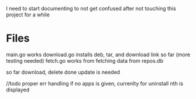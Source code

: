 I need to start documenting to not get confused after not touching this project for a while

# Files

main.go works
download.go installs deb, tar, and download link so far (more testing needed)
fetch.go works from fetching data from repos.db


so far download, delete done
update is needed


//todo
proper err handling if no apps is given, currenlty for uninstall nth is displayed